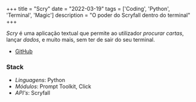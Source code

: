 +++
title = "Scry"
date = "2022-03-19"
tags = ['Coding', 'Python', 'Terminal', 'Magic']
description = "O poder do Scryfall dentro do terminal"
+++

_Scry_ é uma aplicação textual que permite ao utilizador _procurar cartas_, lançar _dados_, e muito mais, sem ter de sair do seu terminal.

- [GitHub](https://github.com/Force4760/scry)

### Stack

- _Linguagens_: Python
- _Módulos_: Prompt Toolkit, Click
- _API's_: Scryfall

